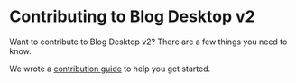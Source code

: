 # Contributing to Blog Desktop v2

Want to contribute to Blog Desktop v2? There are a few things you need to know.

We wrote a [contribution guide](https://reactjs.org/contributing/how-to-contribute.html) to help you get started.
